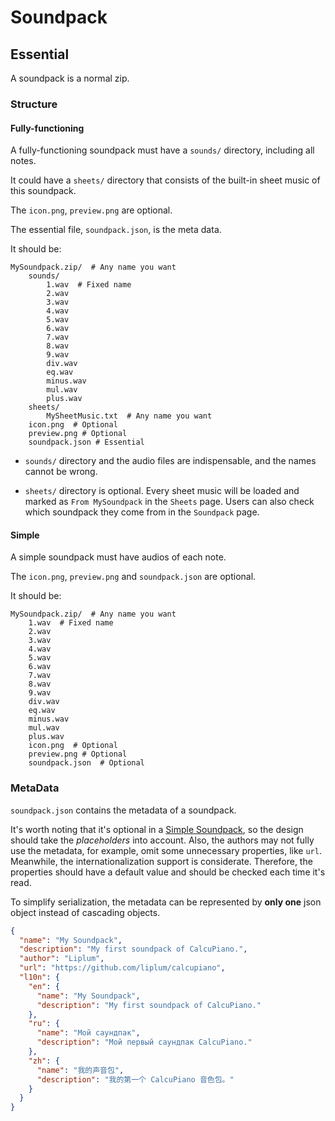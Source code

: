 # Soundpack

## Essential

A soundpack is a normal zip.

### Structure

#### Fully-functioning

A fully-functioning soundpack must have a `sounds/` directory, including all notes.

It could have a `sheets/` directory that consists of the built-in sheet music of this soundpack.

The `icon.png`, `preview.png` are optional.

The essential file, `soundpack.json`, is the meta data.

It should be:

```
MySoundpack.zip/  # Any name you want
    sounds/
        1.wav  # Fixed name
        2.wav
        3.wav
        4.wav
        5.wav
        6.wav
        7.wav
        8.wav
        9.wav
        div.wav
        eq.wav
        minus.wav
        mul.wav
        plus.wav
    sheets/
        MySheetMusic.txt  # Any name you want
    icon.png  # Optional
    preview.png # Optional
    soundpack.json # Essential
```

- `sounds/` directory and the audio files are indispensable, and the names cannot be wrong.

- `sheets/` directory is optional. Every sheet music will be loaded and marked as `From MySoundpack`
  in the `Sheets` page. Users can also check which soundpack they come from in the `Soundpack` page.

#### Simple

A simple soundpack must have audios of each note.

The `icon.png`, `preview.png` and `soundpack.json` are optional.

It should be:

```
MySoundpack.zip/  # Any name you want
    1.wav  # Fixed name
    2.wav
    3.wav
    4.wav
    5.wav
    6.wav
    7.wav
    8.wav
    9.wav
    div.wav
    eq.wav
    minus.wav
    mul.wav
    plus.wav
    icon.png  # Optional
    preview.png # Optional
    soundpack.json  # Optional
```

### MetaData

`soundpack.json` contains the metadata of a soundpack.

It's worth noting that it's optional in a [Simple Soundpack](#Simple), so the design should take
the *placeholders* into account. Also, the authors may not fully use the metadata, for example,
omit some unnecessary properties, like `url`. Meanwhile, the internationalization support is
considerate. Therefore, the properties should have a default value and should be checked each time
it's read.

To simplify serialization, the metadata can be represented by **only one** json object instead of
cascading objects.

```json
{
  "name": "My Soundpack",
  "description": "My first soundpack of CalcuPiano.",
  "author": "Liplum",
  "url": "https://github.com/liplum/calcupiano",
  "l10n": {
    "en": {
      "name": "My Soundpack",
      "description": "My first soundpack of CalcuPiano."
    },
    "ru": {
      "name": "Мой саундпак",
      "description": "Мой первый саундпак CalcuPiano."
    },
    "zh": {
      "name": "我的声音包",
      "description": "我的第一个 CalcuPiano 音色包。"
    }
  }
}
```